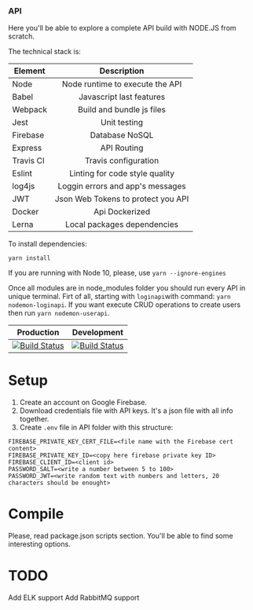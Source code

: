 
### API

Here you'll be able to explore a complete API build with NODE.JS from scratch. 

The technical stack is: 

| Element       | Description                     | 
| --------------|:-------------------------------:| 
| Node          | Node runtime to execute the API |
| Babel         | Javascript last features        |   
| Webpack       | Build and bundle js files       | 
| Jest          | Unit testing                    |
| Firebase      | Database NoSQL                  |
| Express       | API Routing                     |
| Travis CI     | Travis configuration            |
| Eslint        | Linting for code style quality  |
| log4js        | Loggin errors and app's messages|
| JWT           | Json Web Tokens to protect you API |
| Docker        | Api Dockerized                     |
| Lerna         | Local packages dependencies        |

To install dependencies:
```
yarn install
``` 
If you are running with Node 10, please, use `yarn --ignore-engines`

Once all modules are in node_modules folder you should run every API in unique terminal.
Firt of all, starting with `loginapi`with command: `yarn nodemon-loginapi`.
If you want execute CRUD operations to create users then run `yarn nodemon-userapi`. 

|Production | Development | 
| ----------|-------------| 
|[![Build Status](https://travis-ci.org/joanmiespada/pmp_empowered.svg?branch=production)](https://travis-ci.org/joanmiespada/pmp_empowered) | [![Build Status](https://travis-ci.org/joanmiespada/pmp_empowered.svg?branch=master)](https://travis-ci.org/joanmiespada/pmp_empowered)  |

# Setup

1) Create an account on Google Firebase.
2) Download credentials file with API keys. It's a json file with all info together. 
3) Create `.env` file in API folder with this structure:
```
FIREBASE_PRIVATE_KEY_CERT_FILE=<file name with the Firebase cert content>
FIREBASE_PRIVATE_KEY_ID=<copy here firebase private key ID>
FIREBASE_CLIENT_ID=<client id>
PASSWORD_SALT=<write a number between 5 to 100>
PASSWORD_JWT=<write random text with numbers and letters, 20 characters should be enought>
```

# Compile

Please, read package.json scripts section. You'll be able to find some interesting options.


# TODO

Add ELK support 
Add RabbitMQ support


